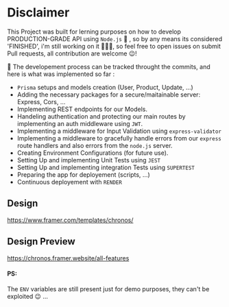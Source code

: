# Disclaimer

This Project was built for lerning purposes on how to develop PRODUCTION-GRADE API using `Node.js` 💪 , so by any means its considered 'FINISHED', i'm still working on it 👨🏽‍🏭, so feel free to open issues on submit Pull requests, all contribution are welcome 😉!

🚀 The developement process can be tracked throught the commits, and here is what was implemented so far :

- `Prisma` setups and models creation (User, Product, Update, ...)
- Adding the necessary packages for a secure/maitainable server: Express, Cors, ...
- Implementing REST endpoints for our Models.
- Handeling authentication and protecting our main routes by implementing an auth middleware using `JWT`.
- Implementing a middleware for Input Validation using `express-validator`
- Implementing a middleware to gracefully handle errors from our `express` route handlers and also errors from the `node.js` server.
- Creating Environment Configurations (for future use).
- Setting Up and implementing Unit Tests using `JEST`
- Setting Up and implementing integration Tests using `SUPERTEST`
- Preparing the app for deployement (scripts, ...)
- Continuous deployement with `RENDER`

## Design

https://www.framer.com/templates/chronos/

## Design Preview

https://chronos.framer.website/all-features

#### PS:

The `ENV` variables are still present just for demo purposes, they can't be exploited 😉 ...
